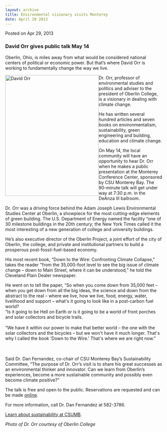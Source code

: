 ```yaml
---
layout: archive
title: Environmental visionary visits Monterey
date: April 29 2013
---
```





<span class="date">Posted on Apr 29, 2013    </span>
<h3>David Orr gives public talk May 14</h3>
<p>Oberlin, Ohio, is miles away from what would be considered
national centers of political or economic power. But that&#x2019;s where
David Orr is working to fundamentally change the way we live.</p>
<p><img alt="David Orr" src="http://news.csumb.edu/sites/default/files/65/attachments/news/images/david_orr_for_web.jpg" style="float:left; width:300px; height:386px">Dr. Orr, professor
of environmental studies and politics and adviser to the president
of Oberlin College, is a visionary in dealing with climate
change.</img></p>
<p>He has written several hundred articles and seven books on
environmentalism, sustainability, green engineering and building,
education and climate change.</p>
<p>On May 14, the local community will have an opportunity to hear
Dr. Orr when he makes a public presentation at the Monterey
Conference Center, sponsored by CSU Monterey Bay. The 90-minute
talk will get under way at 7:30 p.m. in the DeAnza III
ballroom.&#xA0;</p>
<p>Dr. Orr was a driving force behind the Adam Joseph Lewis
Environmental Studies Center at Oberlin, a showpiece for the most
cutting-edge elements of green building. The U.S. Department of
Energy named the facility &#x201C;one of 30 milestone buildings in the
20th century; the New York Times called it the most interesting of
a new generation of college and university buildings.</p>
<p>He&#x2019;s also executive director of the Oberlin Project, a joint
effort of the city of Oberlin, the college, and private and
institutional partners to build a prosperous post-fossil-fuel-based
economy.</p>
<p>His most recent book, &#x201C;Down to the Wire: Confronting Climate
Collapse,&#x201D; takes the reader &quot;from the 35,000-foot level to see the
big issue of climate change &#x2013; down to Main Street, where it can be
understood,&#x201D; he told the Cleveland Plain Dealer newspaper.</p>
<p>He went on to tell the paper, &#x201C;So when you come down from 35,000
feet &#x2013; when you get down from all the big ideas, the science and
down from the abstract to the real &#x2013; where we live, how we live,
food, energy, water, livelihood and support &#x2013; what&apos;s it going to
look like in a post-carbon fuel world?<br>
&#x201C;Is it going to be Hell on Earth or is it going to be a world of
front porches and solar collectors and bicycle trails.<br>
<br>
&#x201C;We have it within our power to make that better world &#x2013; the one
with the solar collectors and the bicycles &#x2013; but we won&apos;t have it
much longer. That&apos;s why I called the book &apos;Down to the Wire.&apos;
That&apos;s where we are right now.&#x201D;</br></br></br></p>
<p>Said Dr. Dan Fernandez, co-chair of CSU Monterey Bay&#x2019;s
Sustainability Committee, &#x201C;The purpose of Dr. Orr&#x2019;s visit is to
share his great successes as an environmental thinker and
innovator. Can we learn from Oberlin&#x2019;s experiences, become a more
sustainable community and possibly even become climate
positive?&#x201D;</p>
<p>The talk is free and open to the public. Reservations are
requested and can be made <a href="http://CSUMB.EDU/forum" rel="nofollow">online</a>.</p>
<p>For more information, call Dr. Dan Fernandez at 582-3786.</p>
<p><a href="http://ideals.csumb.edu/sustainability" rel="nofollow">Learn about sustainability at CSUMB</a>.</p>
<p class="small"><em>Photo of Dr. Orr courtesy of Oberlin
College</em><br>
&#xA0;</br></p>





